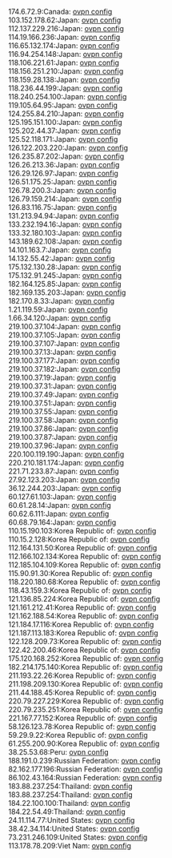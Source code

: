 174.6.72.9:Canada: [ovpn config](vpn/174_6_72_9.ovpn)  
103.152.178.62:Japan: [ovpn config](vpn/103_152_178_62.ovpn)  
112.137.229.216:Japan: [ovpn config](vpn/112_137_229_216.ovpn)  
114.19.166.236:Japan: [ovpn config](vpn/114_19_166_236.ovpn)  
116.65.132.174:Japan: [ovpn config](vpn/116_65_132_174.ovpn)  
116.94.254.148:Japan: [ovpn config](vpn/116_94_254_148.ovpn)  
118.106.221.61:Japan: [ovpn config](vpn/118_106_221_61.ovpn)  
118.156.251.210:Japan: [ovpn config](vpn/118_156_251_210.ovpn)  
118.159.28.138:Japan: [ovpn config](vpn/118_159_28_138.ovpn)  
118.236.44.199:Japan: [ovpn config](vpn/118_236_44_199.ovpn)  
118.240.254.100:Japan: [ovpn config](vpn/118_240_254_100.ovpn)  
119.105.64.95:Japan: [ovpn config](vpn/119_105_64_95.ovpn)  
124.255.84.210:Japan: [ovpn config](vpn/124_255_84_210.ovpn)  
125.195.151.100:Japan: [ovpn config](vpn/125_195_151_100.ovpn)  
125.202.44.37:Japan: [ovpn config](vpn/125_202_44_37.ovpn)  
125.52.118.171:Japan: [ovpn config](vpn/125_52_118_171.ovpn)  
126.122.203.220:Japan: [ovpn config](vpn/126_122_203_220.ovpn)  
126.235.87.202:Japan: [ovpn config](vpn/126_235_87_202.ovpn)  
126.26.213.36:Japan: [ovpn config](vpn/126_26_213_36.ovpn)  
126.29.126.97:Japan: [ovpn config](vpn/126_29_126_97.ovpn)  
126.51.175.25:Japan: [ovpn config](vpn/126_51_175_25.ovpn)  
126.78.200.3:Japan: [ovpn config](vpn/126_78_200_3.ovpn)  
126.79.159.214:Japan: [ovpn config](vpn/126_79_159_214.ovpn)  
126.83.116.75:Japan: [ovpn config](vpn/126_83_116_75.ovpn)  
131.213.94.94:Japan: [ovpn config](vpn/131_213_94_94.ovpn)  
133.232.194.16:Japan: [ovpn config](vpn/133_232_194_16.ovpn)  
133.32.180.103:Japan: [ovpn config](vpn/133_32_180_103.ovpn)  
143.189.62.108:Japan: [ovpn config](vpn/143_189_62_108.ovpn)  
14.101.163.7:Japan: [ovpn config](vpn/14_101_163_7.ovpn)  
14.132.55.42:Japan: [ovpn config](vpn/14_132_55_42.ovpn)  
175.132.130.28:Japan: [ovpn config](vpn/175_132_130_28.ovpn)  
175.132.91.245:Japan: [ovpn config](vpn/175_132_91_245.ovpn)  
182.164.125.85:Japan: [ovpn config](vpn/182_164_125_85.ovpn)  
182.169.135.203:Japan: [ovpn config](vpn/182_169_135_203.ovpn)  
182.170.8.33:Japan: [ovpn config](vpn/182_170_8_33.ovpn)  
1.21.119.59:Japan: [ovpn config](vpn/1_21_119_59.ovpn)  
1.66.34.120:Japan: [ovpn config](vpn/1_66_34_120.ovpn)  
219.100.37.104:Japan: [ovpn config](vpn/219_100_37_104.ovpn)  
219.100.37.105:Japan: [ovpn config](vpn/219_100_37_105.ovpn)  
219.100.37.107:Japan: [ovpn config](vpn/219_100_37_107.ovpn)  
219.100.37.13:Japan: [ovpn config](vpn/219_100_37_13.ovpn)  
219.100.37.177:Japan: [ovpn config](vpn/219_100_37_177.ovpn)  
219.100.37.182:Japan: [ovpn config](vpn/219_100_37_182.ovpn)  
219.100.37.19:Japan: [ovpn config](vpn/219_100_37_19.ovpn)  
219.100.37.31:Japan: [ovpn config](vpn/219_100_37_31.ovpn)  
219.100.37.49:Japan: [ovpn config](vpn/219_100_37_49.ovpn)  
219.100.37.51:Japan: [ovpn config](vpn/219_100_37_51.ovpn)  
219.100.37.55:Japan: [ovpn config](vpn/219_100_37_55.ovpn)  
219.100.37.58:Japan: [ovpn config](vpn/219_100_37_58.ovpn)  
219.100.37.86:Japan: [ovpn config](vpn/219_100_37_86.ovpn)  
219.100.37.87:Japan: [ovpn config](vpn/219_100_37_87.ovpn)  
219.100.37.96:Japan: [ovpn config](vpn/219_100_37_96.ovpn)  
220.100.119.190:Japan: [ovpn config](vpn/220_100_119_190.ovpn)  
220.210.181.174:Japan: [ovpn config](vpn/220_210_181_174.ovpn)  
221.71.233.87:Japan: [ovpn config](vpn/221_71_233_87.ovpn)  
27.92.123.203:Japan: [ovpn config](vpn/27_92_123_203.ovpn)  
36.12.244.203:Japan: [ovpn config](vpn/36_12_244_203.ovpn)  
60.127.61.103:Japan: [ovpn config](vpn/60_127_61_103.ovpn)  
60.61.28.14:Japan: [ovpn config](vpn/60_61_28_14.ovpn)  
60.62.6.111:Japan: [ovpn config](vpn/60_62_6_111.ovpn)  
60.68.79.164:Japan: [ovpn config](vpn/60_68_79_164.ovpn)  
110.15.190.103:Korea Republic of: [ovpn config](vpn/110_15_190_103.ovpn)  
110.15.2.128:Korea Republic of: [ovpn config](vpn/110_15_2_128.ovpn)  
112.164.131.50:Korea Republic of: [ovpn config](vpn/112_164_131_50.ovpn)  
112.166.102.134:Korea Republic of: [ovpn config](vpn/112_166_102_134.ovpn)  
112.185.104.109:Korea Republic of: [ovpn config](vpn/112_185_104_109.ovpn)  
115.90.91.30:Korea Republic of: [ovpn config](vpn/115_90_91_30.ovpn)  
118.220.180.68:Korea Republic of: [ovpn config](vpn/118_220_180_68.ovpn)  
118.43.159.3:Korea Republic of: [ovpn config](vpn/118_43_159_3.ovpn)  
121.136.85.224:Korea Republic of: [ovpn config](vpn/121_136_85_224.ovpn)  
121.161.212.41:Korea Republic of: [ovpn config](vpn/121_161_212_41.ovpn)  
121.162.188.54:Korea Republic of: [ovpn config](vpn/121_162_188_54.ovpn)  
121.184.17.116:Korea Republic of: [ovpn config](vpn/121_184_17_116.ovpn)  
121.187.113.183:Korea Republic of: [ovpn config](vpn/121_187_113_183.ovpn)  
122.128.209.73:Korea Republic of: [ovpn config](vpn/122_128_209_73.ovpn)  
122.42.200.46:Korea Republic of: [ovpn config](vpn/122_42_200_46.ovpn)  
175.120.168.252:Korea Republic of: [ovpn config](vpn/175_120_168_252.ovpn)  
182.214.175.140:Korea Republic of: [ovpn config](vpn/182_214_175_140.ovpn)  
211.193.22.26:Korea Republic of: [ovpn config](vpn/211_193_22_26.ovpn)  
211.198.209.130:Korea Republic of: [ovpn config](vpn/211_198_209_130.ovpn)  
211.44.188.45:Korea Republic of: [ovpn config](vpn/211_44_188_45.ovpn)  
220.79.227.229:Korea Republic of: [ovpn config](vpn/220_79_227_229.ovpn)  
220.79.235.251:Korea Republic of: [ovpn config](vpn/220_79_235_251.ovpn)  
221.167.77.152:Korea Republic of: [ovpn config](vpn/221_167_77_152.ovpn)  
58.126.123.78:Korea Republic of: [ovpn config](vpn/58_126_123_78.ovpn)  
59.29.9.22:Korea Republic of: [ovpn config](vpn/59_29_9_22.ovpn)  
61.255.200.90:Korea Republic of: [ovpn config](vpn/61_255_200_90.ovpn)  
38.25.53.68:Peru: [ovpn config](vpn/38_25_53_68.ovpn)  
188.191.0.239:Russian Federation: [ovpn config](vpn/188_191_0_239.ovpn)  
82.162.177.196:Russian Federation: [ovpn config](vpn/82_162_177_196.ovpn)  
86.102.43.164:Russian Federation: [ovpn config](vpn/86_102_43_164.ovpn)  
183.88.237.254:Thailand: [ovpn config](vpn/183_88_237_254.ovpn)  
183.88.237.254:Thailand: [ovpn config](vpn/183_88_237_254.ovpn)  
184.22.100.100:Thailand: [ovpn config](vpn/184_22_100_100.ovpn)  
184.22.54.49:Thailand: [ovpn config](vpn/184_22_54_49.ovpn)  
24.11.114.77:United States: [ovpn config](vpn/24_11_114_77.ovpn)  
38.42.34.114:United States: [ovpn config](vpn/38_42_34_114.ovpn)  
73.231.246.109:United States: [ovpn config](vpn/73_231_246_109.ovpn)  
113.178.78.209:Viet Nam: [ovpn config](vpn/113_178_78_209.ovpn)  
